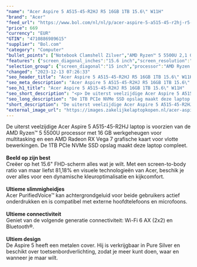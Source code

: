 ```yaml
---
"name": "Acer Aspire 5 A515-45-R2HJ R5 16GB 1TB 15.6\" W11H"
"brand": "Acer"
"feed_url": "https://www.bol.com/nl/nl/p/acer-aspire-5-a515-45-r2hj-r5-16gb-1tb-15-6-w11h/9300000079344251"
"price": 669
"currency": "EUR"
"GTIN": "4710886989615"
"supplier": "Bol.com"
"category": "Computer"
"bullet_points": ["Notebook Clamshell Zilver","AMD Ryzen™ 5 5500U 2,1 GHz","39,6 cm (15.6\") Full HD 1920 x 1080 Pixels IPS LED backlight Mat","16 GB DDR4-SDRAM 2 x 8 GB","1 TB SSD","AMD Radeon RX Vega 7","Wi-Fi 6 (802.11ax) Ethernet LAN 1000 Mbit/s Bluetooth","Lithium-Ion (Li-Ion) 48 Wh 10 uur 45 W","Windows 11 Home 64-bit"]
"features": {"screen_diagonal_inches":"15.6 inch","screen_resolution":"1920 x 1080 Pixels","processor_family":"AMD Ryzen™ 5","memory_size":"16 GB","memory_type":"DDR4-SDRAM","total_storage_space":"1 TB","operating_system":"Windows 11 Home","battery_capacity":"48 Wh","width":"363,4 mm","depth":"250,5 mm","height":"17,9 mm","weight":"1,76 kg"}
"selection_group": {"screen_diagonal":"15 inch","processor":"AMD Ryzen 5","changed_price_past_3_days":false,"product_family":"Aspire"}
"changed": "2023-12-13 07:26:33"
"seo_header_title": "Acer Aspire 5 A515-45-R2HJ R5 16GB 1TB 15.6\" W11H"
"seo_meta_description": "Acer Aspire 5 A515-45-R2HJ R5 16GB 1TB 15.6\" W11H"
"seo_h1_title": "Acer Aspire 5 A515-45-R2HJ R5 16GB 1TB 15.6\" W11H"
"seo_short_description": "<p> De uiterst veelzijdige Acer Aspire 5 A515-45-R2HJ laptop is voorzien van de AMD Ryzen™ 5 5500U processor met 16 GB werkgeheugen voor multitasking en een AMD Radeon RX Vega 7 grafische kaart voor vlotte bewerkingen."
"seo_long_description": "De 1TB PCIe NVMe SSD opslag maakt deze laptop compleet. <br /><br /><strong>Beeld op zijn best</strong><br />Creëer op het 15. 6\" FHD-scherm alles wat je wilt. Met een screen-to-body ratio van maar liefst 81,18% en visuele technologieën van Acer, beschik je over alles voor een dynamische kleuroptimalisatie en kijkcomfort. <br /><br /><strong>Ultieme slimmigheidjes</strong><br />Acer PurifiedVoice™ kan achtergrondgeluid voor beide gebruikers actief onderdrukken en is compatibel met externe hoofdtelefoons en microfoons. <br /><br /><strong>Ultieme connectiviteit</strong><br />Geniet van de volgende generatie connectiviteit: Wi-Fi 6 AX (2x2) en Bluetooth®. <br /><br /><strong>Ultiem design</strong><br />De Aspire 5 heeft een metalen cover. Hij is verkrijgbaar in Pure Silver en beschikt over toetsenbordverlichting, zodat je meer kunt doen, waar en wanneer je maar wilt. </p>"
"short_description": "De uiterst veelzijdige Acer Aspire 5 A515-45-R2HJ laptop is voorzien van de AMD Ryzen™ 5 5500U processor met 16 GB werkgeheugen voor multitasking en een AMD Radeon RX Vega 7 grafische kaart voor vlotte bewerkingen. De 1TB PCIe NVMe SSD opslag maakt deze laptop compleet. Beeld op zijn best Creëer op het 15.6\" FHD-scherm alles wat je wilt. Met een screen-to-body ratio van maar liefst 81,18% en visuele technologieën van Acer, beschik je over alles voor een dynamische kleuroptimalisatie en kijkcomfort. Ultieme slimmigheidjes Acer PurifiedVoice™ kan achtergrondgeluid voor beide gebruikers actief onderdrukken en is compatibel met externe hoofdtelefoons en microfoons. Ultieme connectiviteit Geniet van de volgende generatie connectiviteit: Wi-Fi 6 AX (2x2) en Bluetooth®. Ultiem design De Aspire 5 heeft een metalen cover. Hij is verkrijgbaar in Pure Silver en beschikt over toetsenbordverlichting, zodat je meer kunt doen, waar en wanneer je maar wilt."
"external_image_url": "https://images.zakelijkelaptopkopen.nl/acer-aspire-5-a515-45-r2hj-r5-16gb-1tb-15-6-w11h.webp"
---
```


<p> De uiterst veelzijdige Acer Aspire 5 A515-45-R2HJ laptop is voorzien van de AMD Ryzen™ 5 5500U processor met 16 GB werkgeheugen voor multitasking en een AMD Radeon RX Vega 7 grafische kaart voor vlotte bewerkingen. De 1TB PCIe NVMe SSD opslag maakt deze laptop compleet.<br /><br /><strong>Beeld op zijn best</strong><br />Creëer op het 15.6" FHD-scherm alles wat je wilt. Met een screen-to-body ratio van maar liefst 81,18% en visuele technologieën van Acer, beschik je over alles voor een dynamische kleuroptimalisatie en kijkcomfort.<br /><br /><strong>Ultieme slimmigheidjes</strong><br />Acer PurifiedVoice™ kan achtergrondgeluid voor beide gebruikers actief onderdrukken en is compatibel met externe hoofdtelefoons en microfoons.<br /><br /><strong>Ultieme connectiviteit</strong><br />Geniet van de volgende generatie connectiviteit: Wi-Fi 6 AX (2x2) en Bluetooth®.<br /><br /><strong>Ultiem design</strong><br />De Aspire 5 heeft een metalen cover. Hij is verkrijgbaar in Pure Silver en beschikt over toetsenbordverlichting, zodat je meer kunt doen, waar en wanneer je maar wilt. </p>